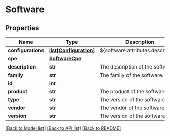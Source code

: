 # Software

## Properties
Name | Type | Description | Notes
------------ | ------------- | ------------- | -------------
**configurations** | [**list[Configuration]**](Configuration.md) | ${software.attributes.description} | [optional] 
**cpe** | [**SoftwareCpe**](SoftwareCpe.md) |  | [optional] 
**description** | **str** | The description of the software. | [optional] 
**family** | **str** | The family of the software. | [optional] 
**id** | **int** |  | [optional] 
**product** | **str** | The product of the software. | [optional] 
**type** | **str** | The version of the software. | [optional] 
**vendor** | **str** | The vendor of the software. | [optional] 
**version** | **str** | The version of the software. | [optional] 

[[Back to Model list]](../README.md#documentation-for-models) [[Back to API list]](../README.md#documentation-for-api-endpoints) [[Back to README]](../README.md)

